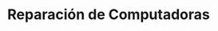 ---
title: "Reparación de Computadoras"
url: /ciudad-satelite/reparacion-de-computadoras/
shop: Computer
---
